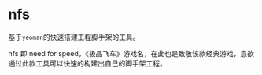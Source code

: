 # nfs
基于`yeoman`的快速搭建工程脚手架的工具。

nfs 即 need for speed，《极品飞车》游戏名，在此也是致敬该款经典游戏，意欲通过此款工具可以快速的构建出自己的脚手架工程。
